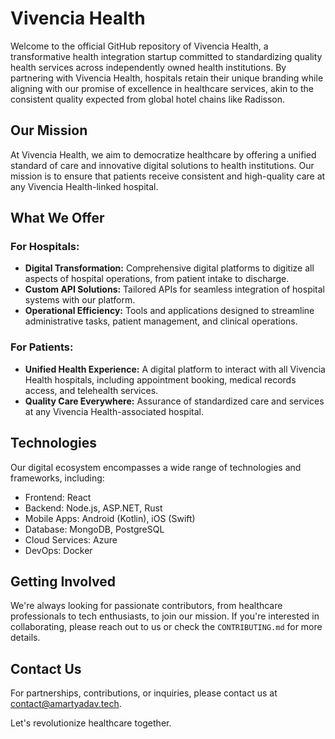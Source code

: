 # Vivencia Health

Welcome to the official GitHub repository of Vivencia Health, a transformative health integration startup committed to standardizing quality health services across independently owned health institutions. By partnering with Vivencia Health, hospitals retain their unique branding while aligning with our promise of excellence in healthcare services, akin to the consistent quality expected from global hotel chains like Radisson.

## Our Mission

At Vivencia Health, we aim to democratize healthcare by offering a unified standard of care and innovative digital solutions to health institutions. Our mission is to ensure that patients receive consistent and high-quality care at any Vivencia Health-linked hospital.

## What We Offer

### For Hospitals:

- **Digital Transformation:** Comprehensive digital platforms to digitize all aspects of hospital operations, from patient intake to discharge.
- **Custom API Solutions:** Tailored APIs for seamless integration of hospital systems with our platform.
- **Operational Efficiency:** Tools and applications designed to streamline administrative tasks, patient management, and clinical operations.

### For Patients:

- **Unified Health Experience:** A digital platform to interact with all Vivencia Health hospitals, including appointment booking, medical records access, and telehealth services.
- **Quality Care Everywhere:** Assurance of standardized care and services at any Vivencia Health-associated hospital.

## Technologies

Our digital ecosystem encompasses a wide range of technologies and frameworks, including:

- Frontend: React
- Backend: Node.js, ASP.NET, Rust
- Mobile Apps: Android (Kotlin), iOS (Swift)
- Database: MongoDB, PostgreSQL
- Cloud Services: Azure
- DevOps: Docker

## Getting Involved

We're always looking for passionate contributors, from healthcare professionals to tech enthusiasts, to join our mission. If you're interested in collaborating, please reach out to us or check the `CONTRIBUTING.md` for more details.

## Contact Us

For partnerships, contributions, or inquiries, please contact us at [contact@amartyadav.tech](mailto:contact@amartyadav.tech).

Let's revolutionize healthcare together.
